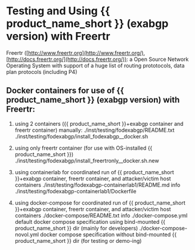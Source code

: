 # Testing and Using {{ product_name_short }} (exabgp version) with Freertr 

Freertr ([http://www.freertr.org](http://www.freertr.org/), [http://docs.freertr.org/](http://docs.freertr.org/)): a Open Source Network Operating System with support of a huge list of routing prototocols, data plan protocols (including P4)

## Docker containers for use of {{ product_name_short }} (exabgp version) with Freertr:

1. using 2 containers ({{ product_name_short }}+exabgp container and freertr container) manually:
./inst/testing/fodexabgp/README.txt
./inst/testing/fodexabgp/install_fodexabgp__docker.sh

2. using only freertr container (for use with OS-installed {{ product_name_short }})
./inst/testing/fodexabgp/install_freertronly__docker.sh.new

3. using containerlab for coordinated run of {{ product_name_short }}+exabgp container, freertr container, and attacker/victim host containers
./inst/testing/fodexabgp-containerlab1/README.md info
./inst/testing/fodexabgp-containerlab1/Dockerfile

4. using docker-compose for coordinated run of {{ product_name_short }}+exabgp container, freertr container, and attacker/victim host containers
./docker-compose/README.txt info
./docker-compose.yml default docker compose specification using bind-mounted {{ product_name_short }} dir (mainly for developers)
./docker-compose-novol.yml docker compose specification without bind-mounted {{ product_name_short }} dir (for testing or demo-ing)


